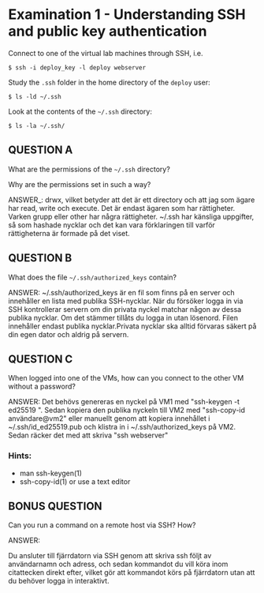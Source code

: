 # Examination 1 - Understanding SSH and public key authentication

Connect to one of the virtual lab machines through SSH, i.e.

    $ ssh -i deploy_key -l deploy webserver

Study the `.ssh` folder in the home directory of the `deploy` user:

    $ ls -ld ~/.ssh

Look at the contents of the `~/.ssh` directory:

    $ ls -la ~/.ssh/

## QUESTION A

What are the permissions of the `~/.ssh` directory?

Why are the permissions set in such a way?

ANSWER_: drwx, vilket betyder att det är ett directory och att jag som ägare har read, write och execute. Det är endast ägaren som har rättigheter. Varken grupp eller other har några rättigheter. ~/.ssh har känsliga uppgifter, så som hashade nycklar och det kan vara förklaringen till varför rättigheterna är formade på det viset. 



## QUESTION B

What does the file `~/.ssh/authorized_keys` contain?

ANSWER: ~/.ssh/authorized_keys är en fil som finns på en server och innehåller en lista med publika SSH-nycklar. När du försöker logga in via SSH kontrollerar servern om din privata nyckel matchar någon av dessa publika nycklar. Om det stämmer tillåts du logga in utan lösenord. Filen innehåller endast publika nycklar.Privata nycklar ska alltid förvaras säkert på din egen dator och aldrig på servern.

## QUESTION C

When logged into one of the VMs, how can you connect to the
other VM without a password?

ANSWER: Det behövs genereras en nyckel på VM1 med "ssh-keygen -t ed25519
". Sedan kopiera den publika nyckeln till VM2 med "ssh-copy-id användare@vm2" eller manuellt genom att kopiera innehållet i ~/.ssh/id_ed25519.pub och klistra in i ~/.ssh/authorized_keys på VM2.
Sedan räcker det med att skriva "ssh webserver"


### Hints:

* man ssh-keygen(1)
* ssh-copy-id(1) or use a text editor


## BONUS QUESTION

Can you run a command on a remote host via SSH? How?

ANSWER: 

Du ansluter till fjärrdatorn via SSH genom att skriva ssh följt av användarnamn och adress, och sedan kommandot du vill köra inom citattecken direkt efter, vilket gör att kommandot körs på fjärrdatorn utan att du behöver logga in interaktivt.